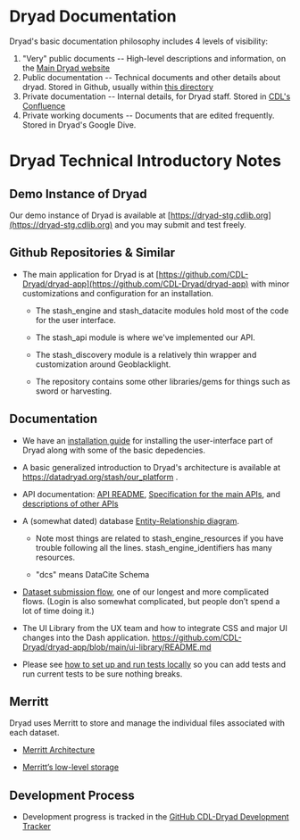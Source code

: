 Dryad Documentation
======================


Dryad's basic documentation philosophy includes 4 levels of
visibility:
1. "Very" public documents -- High-level descriptions and information, on the [Main Dryad website](https://datadryad.org)
2. Public documentation -- Technical documents and other details about dryad. Stored in Github, usually within [this directory](https://github.com/CDL-Dryad/dryad-app/tree/main/documentation)
3. Private documentation -- Internal details, for Dryad staff. Stored in [CDL's Confluence](https://confluence.ucop.edu/display/Stash/Dryad+Developer+Corner)
4. Private working documents -- Documents that are edited frequently. Stored in Dryad's Google Dive.


# Dryad Technical Introductory Notes  

## Demo Instance of Dryad

Our demo instance of Dryad is available at [https://dryad-stg.cdlib.org](https://dryad-stg.cdlib.org) and you may submit and test freely.

## Github Repositories & Similar

* The main application for Dryad is at [https://github.com/CDL-Dryad/dryad-app](https://github.com/CDL-Dryad/dryad-app) with minor customizations and configuration for an installation. 

    * The stash_engine and stash_datacite modules hold most of the code for the user interface.

    * The stash_api module is where we've implemented our API.

    * The stash_discovery module is a relatively thin wrapper and customization around Geoblacklight.

    * The repository contains some other libraries/gems for things such as sword or harvesting.

## Documentation

* We have an [installation guide](dryad_install.md) for installing the user-interface part of Dryad along with some of the basic depedencies.

* A basic generalized introduction to Dryad's architecture is
  available at https://datadryad.org/stash/our_platform .

* API documentation: [API README](apis/README.md), [Specification for the main APIs](https://datadryad.org/api/v2/docs/), and [descriptions of other APIs](apis)

* A (somewhat dated) database [Entity-Relationship diagram](other_files/dash_er_2018-06.pdf).

    * Note most things are related to stash_engine_resources if you have trouble following all the lines.  stash_engine_identifiers has many resources.

    * "dcs" means DataCite Schema

* [Dataset submission flow](submission_flow.md), one of our longest and more complicated flows.  (Login is also somewhat complicated, but people don’t spend a lot of time doing it.)

* The UI Library from the UX team and how to integrate CSS and major UI changes into the Dash application.  https://github.com/CDL-Dryad/dryad-app/blob/main/ui-library/README.md

* Please see [how to set up and run tests locally](local_testing_setup.md) so you can add tests and run current tests to be sure nothing breaks.

## Merritt

Dryad uses Merritt to store and manage the individual files associated
with each dataset.

* [Merritt Architecture](https://github.com/CDLUC3/mrt-doc/wiki/Architecture)

* [Merritt’s low-level storage](https://github.com/CDLUC3/mrt-doc/wiki/Storage)

## Development Process

* Development progress is tracked in the [GitHub CDL-Dryad Development Tracker](https://github.com/CDL-Dryad/dryad-product-roadmap/projects)

